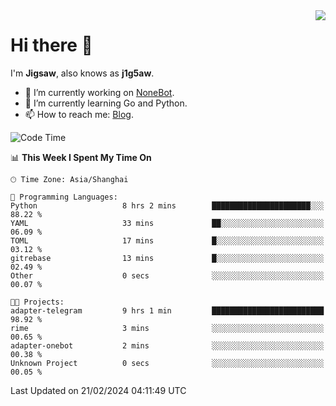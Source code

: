 <a href="#">
  <img align="right" src="https://github-readme-stats.vercel.app/api?username=j1g5awi&count_private=true&show_icons=true&title_color=80070B&text_color=B3B3B3&bg_color=212121&icon_color=80070B" />
</a>

# Hi there 👋

I'm **Jigsaw**, also knows as **j1g5aw**.

- 🔭 I’m currently working on [NoneBot](https://github.com/nonebot).
- 🌱 I’m currently learning Go and Python.
- 📫 How to reach me: [Blog](https://blog.maddestroyer.xyz/).

<!--START_SECTION:waka-->
![Code Time](http://img.shields.io/badge/Code%20Time-1%2C381%20hrs%2021%20mins-blue)

📊 **This Week I Spent My Time On** 

```text
🕑︎ Time Zone: Asia/Shanghai

💬 Programming Languages: 
Python                   8 hrs 2 mins        ██████████████████████░░░   88.22 % 
YAML                     33 mins             ██░░░░░░░░░░░░░░░░░░░░░░░   06.09 % 
TOML                     17 mins             █░░░░░░░░░░░░░░░░░░░░░░░░   03.12 % 
gitrebase                13 mins             █░░░░░░░░░░░░░░░░░░░░░░░░   02.49 % 
Other                    0 secs              ░░░░░░░░░░░░░░░░░░░░░░░░░   00.07 % 

🐱‍💻 Projects: 
adapter-telegram         9 hrs 1 min         █████████████████████████   98.92 % 
rime                     3 mins              ░░░░░░░░░░░░░░░░░░░░░░░░░   00.65 % 
adapter-onebot           2 mins              ░░░░░░░░░░░░░░░░░░░░░░░░░   00.38 % 
Unknown Project          0 secs              ░░░░░░░░░░░░░░░░░░░░░░░░░   00.05 % 
```


 Last Updated on 21/02/2024 04:11:49 UTC
<!--END_SECTION:waka-->
